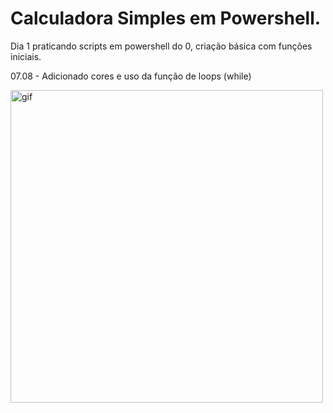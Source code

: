 # Calculadora Simples em Powershell.

Dia 1 praticando scripts em powershell do 0, criação básica com funções iniciais.

07.08 - Adicionado cores e uso da função de loops (while)

<img alt='gif' height='500' width='500' align='center' src='https://64.media.tumblr.com/d6393cbe104a7afb2c85454c16beb528/63e26aba0f18e247-29/s2048x3072/7bd03c6fb7fa0e465d4d684d0ce95b201296290a.gifv'/>

